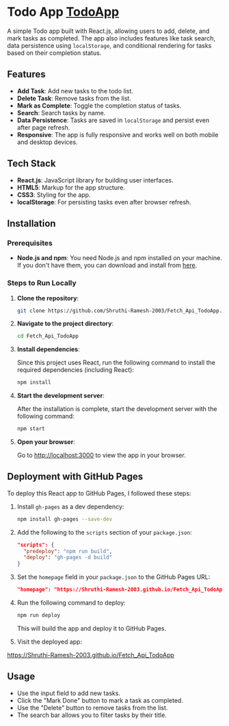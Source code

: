 

# Todo App [TodoApp](https://Shruthi-Ramesh-2003.github.io/Fetch_Api_TodoApp)

A simple Todo app built with React.js, allowing users to add, delete, and mark tasks as completed. The app also includes features like task search, data persistence using `localStorage`, and conditional rendering for tasks based on their completion status.

## Features

- **Add Task**: Add new tasks to the todo list.
- **Delete Task**: Remove tasks from the list.
- **Mark as Complete**: Toggle the completion status of tasks.
- **Search**: Search tasks by name.
- **Data Persistence**: Tasks are saved in `localStorage` and persist even after page refresh.
- **Responsive**: The app is fully responsive and works well on both mobile and desktop devices.

## Tech Stack

- **React.js**: JavaScript library for building user interfaces.
- **HTML5**: Markup for the app structure.
- **CSS3**: Styling for the app.
- **localStorage**: For persisting tasks even after browser refresh.

## Installation

### Prerequisites

- **Node.js and npm**: You need Node.js and npm installed on your machine. If you don't have them, you can download and install from [here](https://nodejs.org/).

### Steps to Run Locally

1. **Clone the repository**:

   ```bash
   git clone https://github.com/Shruthi-Ramesh-2003/Fetch_Api_TodoApp.git
   ```

2. **Navigate to the project directory**:

   ```bash
   cd Fetch_Api_TodoApp
   ```

3. **Install dependencies**:

   Since this project uses React, run the following command to install the required dependencies (including React):

   ```bash
   npm install
   ```

4. **Start the development server**:

   After the installation is complete, start the development server with the following command:

   ```bash
   npm start
   ```

5. **Open your browser**:

   Go to [http://localhost:3000](http://localhost:3000) to view the app in your browser.

## Deployment with GitHub Pages

To deploy this React app to GitHub Pages, I followed these steps:

1. Install `gh-pages` as a dev dependency:

   ```bash
   npm install gh-pages --save-dev
   ```

2. Add the following to the `scripts` section of your `package.json`:

   ```json
   "scripts": {
     "predeploy": "npm run build",
     "deploy": "gh-pages -d build"
   }
   ```

3. Set the `homepage` field in your `package.json` to the GitHub Pages URL:

   ```json
   "homepage": "https://Shruthi-Ramesh-2003.github.io/Fetch_Api_TodoApp"
   ```

4. Run the following command to deploy:

   ```bash
   npm run deploy
   ```

   This will build the app and deploy it to GitHub Pages.

5. Visit the deployed app:

 https://Shruthi-Ramesh-2003.github.io/Fetch_Api_TodoApp



## Usage

- Use the input field to add new tasks.
- Click the "Mark Done" button to mark a task as completed.
- Use the "Delete" button to remove tasks from the list.
- The search bar allows you to filter tasks by their title.







